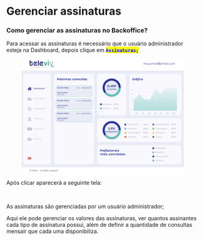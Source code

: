 # Gerenciar assinaturas

### Como gerenciar as assinaturas no Backoffice?

Para acessar as assinaturas é necessário que o usuário administrador esteja na Dashboard, depois clique em <mark style="color:blue;">**`Assinaturas;`**</mark>

<figure><img src="../../.gitbook/assets/image (1).png" alt=""><figcaption></figcaption></figure>

Após clicar aparecerá a seguinte tela:

<figure><img src="../../.gitbook/assets/Captura de Tela 2023-04-24 às 19.14.15.png" alt=""><figcaption></figcaption></figure>

As assinaturas são gerenciadas por um usuário administrador;

Aqui ele pode gerenciar os valores das assinaturas, ver quantos assinantes cada tipo de assinatura possui, além de definir a quantidade de consultas mensair que cada uma disponibiliza.

